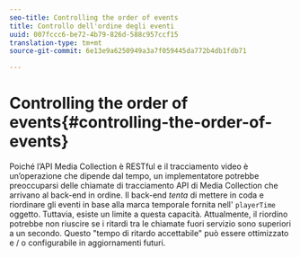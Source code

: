 ```yaml
---
seo-title: Controlling the order of events
title: Controllo dell'ordine degli eventi
uuid: 007fccc6-be72-4b79-826d-588c957ccf15
translation-type: tm+mt
source-git-commit: 6e13e9a6250949a3a7f059445da772b4db1fdb71

---
```



# Controlling the order of events{#controlling-the-order-of-events}

Poiché l’API Media Collection è RESTful e il tracciamento video è un’operazione che dipende dal tempo, un implementatore potrebbe preoccuparsi delle chiamate di tracciamento API di Media Collection che arrivano al back-end in ordine. Il back-end *tenta* di mettere in coda e riordinare gli eventi in base alla marca temporale fornita nell' `playerTime` oggetto. Tuttavia, esiste un limite a questa capacità. Attualmente, il riordino potrebbe non riuscire se i ritardi tra le chiamate fuori servizio sono superiori a un secondo. Questo "tempo di ritardo accettabile" può essere ottimizzato e / o configurabile in aggiornamenti futuri.
